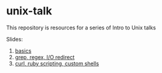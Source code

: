 # unix-talk

This repository is resources for a series of Intro to Unix talks

Slides:

1. [basics](https://docs.google.com/presentation/d/14N_Wml6ig8REZDLiYO3W0S64hlJ4ix75aGAthoob9JQ/edit?usp=sharing)
2. [grep, regex, I/O redirect](https://docs.google.com/presentation/d/1wBvYI2YZpP_rUgLb8GyLtntntKyk1iyZwq-GWyAaKO0/edit?usp=sharing)
3. [curl, ruby scripting, custom shells](https://docs.google.com/presentation/d/1PTm7k9ZAiTyPjoXiCvuze0-npmui6I3MBBl2IRXRcOY/edit?usp=sharing)
